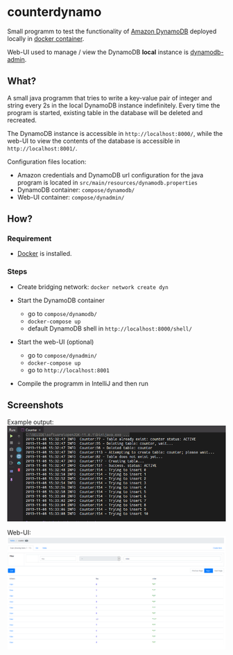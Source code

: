 # counterdynamo

Small programm to test the functionality of [Amazon DynamoDB](https://aws.amazon.com/dynamodb/) deployed locally in [docker container](https://hub.docker.com/r/amazon/dynamodb-local).

Web-UI used to manage / view the DynamoDB **local** instance is [dynamodb-admin](https://hub.docker.com/r/aaronshaf/dynamodb-admin).



## What?

A small java programm that tries to write a key-value pair of integer and string every 2s in the local DynamoDB instance indefinitely.
Every time the program is started, existing table in the database will be deleted and recreated.

The DynamoDB instance is accessible in `http://localhost:8000/`, while the web-UI to view the contents of the database is accessible in `http://localhost:8001/`.

Configuration files location:

* Amazon credentials and DynamoDB url configuration for the java program is located in `src/main/resources/dynamodb.properties`
* DynamoDB container: `compose/dynamodb/`
* Web-UI container: `compose/dynadmin/`



## How?

### Requirement

* [Docker](https://www.docker.com/) is installed.

### Steps

* Create bridging network: `docker network create dyn`
* Start the DynamoDB container
	* go to `compose/dynamodb/`
	* `docker-compose up`
	* default DynamoDB shell in `http://localhost:8000/shell/`

* Start the web-UI (optional)
	* go to `compose/dynadmin/`
	* `docker-compose up`
	* go to `http://localhost:8001`

* Compile the programm in IntelliJ and then run



## Screenshots

Example output:
![sample_output](images/output.PNG)

Web-UI:
![ui](images/UI.PNG)